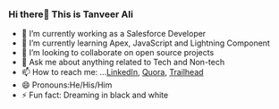 
### Hi there👋 This is Tanveer Ali 



- 🔭 I’m currently working as a Salesforce Developer
- 🌱 I’m currently learning Apex, JavaScript and Lightning Component
- 👯 I’m looking to collaborate on open source projects
- 💬 Ask me about  anything related to Tech and Non-tech 
- 📫 How to reach me: ...[LinkedIn](https://www.linkedin.com/in/tanver-ali-16a331180/), [Quora](https://www.quora.com/profile/Tanveer-Ali-55), [Trailhead](https://trailblazer.me/id/taali14)
- 😄 Pronouns:He/His/Him
- ⚡ Fun fact: Dreaming in black and white
